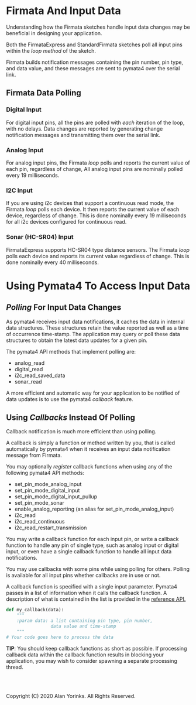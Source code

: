 # Firmata And Input Data

Understanding how the Firmata sketches handle input data changes may be
beneficial in designing your application.

Both the FirmataExpress and StandardFirmata sketches poll all input pins within the *loop method*
of the sketch.

Firmata builds notification messages containing the pin number, pin type, and data value,
 and these messages are sent to pymata4
over the serial link.

## Firmata Data Polling

### Digital Input
For digital input pins, all the pins are polled with *each* iteration of the loop,
with no delays. Data changes are reported by generating change notification
 messages and transmitting them over the serial link.


### Analog Input
For analog input pins, the Firmata *loop* polls and reports the current value of each pin, 
regardless of change, 
All analog input pins are nominally polled every 19 milliseconds.

### I2C Input
If you are using i2c devices that support a continuous read mode,
the Firmata *loop* polls each device. It then reports the current value of each device, regardless of change.
This is done nominally every 19 milliseconds for all i2c devices configured for
continuous read.

### Sonar (HC-SR04) Input
FirmataExpress supports HC-SR04 type distance sensors. The Firmata *loop* polls each device 
and reports its current value regardless of change.
This is done nominally every 40 milliseconds.

# Using Pymata4 To Access Input Data

## *Polling* For Input Data Changes
As pymata4 receives input data notifications, 
it caches the data in internal data structures. These structures retain
the value reported as well as a time of occurrence time-stamp.
The application may query or poll these data structures to obtain the
latest data updates for a given pin. 

The pymata4 API methods that implement polling are:

* analog_read
* digital_read
* i2c_read_saved_data
* sonar_read

A more efficient and automatic way for your application to be notified
of data updates is to use the pymata4 *callback* feature. 

## Using *Callbacks* Instead Of Polling
Callback notification is much more efficient than using polling.

A callback is simply a function or method written by you, that is called automatically
by pymata4 when it receives an input data notification message from Firmata.

You may optionally *register* callback functions when using any of the following pymata4 API
methods:

* set_pin_mode_analog_input
* set_pin_mode_digital_input
* set_pin_mode_digital_input_pullup
* set_pin_mode_sonar
* enable_analog_reporting (an alias for set_pin_mode_analog_input)
* i2c_read
* i2c_read_continuous
* i2c_read_restart_transmission

You may write a callback function for each input pin, or write
a callback function to handle any pin of single type, such as analog input
or digital input, or even have a single callback function to handle all input data notifications.

You may use callbacks with some pins while using polling for others. Polling is available
for all input pins whether callbacks are in use or not.

A callback function is specified with a single input parameter. Pymata4 passes in a list 
of information when it calls the callback function. A description of what is contained in the list
is provided in the 
[reference API.]((https://htmlpreview.github.com/?https://github.com/MrYsLab/pymata4/blob/master/html/pymata4/index.html) )

```python
def my_callback(data):
    """
    :param data: a list containing pin type, pin number, 
                 data value and time-stamp
    """
# Your code goes here to process the data
```

**TIP**: You should keep callback functions as short as possible. If processing callback
data within the callback function results in blocking your application, 
you may wish to consider spawning a separate
processing thread.


<br>
<br>

Copyright (C) 2020 Alan Yorinks. All Rights Reserved.
